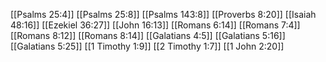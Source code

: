 [[Psalms 25:4]]
[[Psalms 25:8]]
[[Psalms 143:8]]
[[Proverbs 8:20]]
[[Isaiah 48:16]]
[[Ezekiel 36:27]]
[[John 16:13]]
[[Romans 6:14]]
[[Romans 7:4]]
[[Romans 8:12]]
[[Romans 8:14]]
[[Galatians 4:5]]
[[Galatians 5:16]]
[[Galatians 5:25]]
[[1 Timothy 1:9]]
[[2 Timothy 1:7]]
[[1 John 2:20]]
